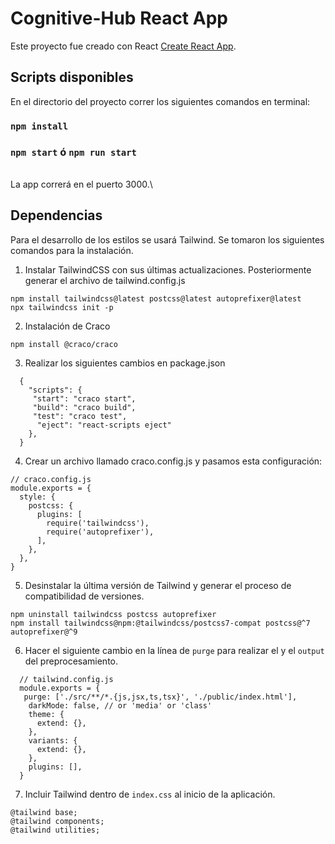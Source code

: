 # Cognitive-Hub React App

Este proyecto fue creado con React [Create React App](https://github.com/facebook/create-react-app).

## Scripts disponibles
En el directorio del proyecto correr los siguientes comandos en terminal:  


### `npm install`

### `npm start` ó `npm run start`

\
La app correrá en el puerto 3000.\


## Dependencias

Para el desarrollo de los estilos se usará Tailwind. Se tomaron los siguientes comandos para la instalación.


1. Instalar TailwindCSS con sus últimas actualizaciones. Posteriormente generar el archivo de tailwind.config.js 

```
npm install tailwindcss@latest postcss@latest autoprefixer@latest
npx tailwindcss init -p
```

2. Instalación de Craco

```
npm install @craco/craco
```

3. Realizar los siguientes cambios en package.json

```
  {
    "scripts": {
     "start": "craco start",
     "build": "craco build",
     "test": "craco test",
      "eject": "react-scripts eject"
    },
  }
```

4. Crear un archivo llamado craco.config.js y pasamos esta configuración: 

```
// craco.config.js
module.exports = {
  style: {
    postcss: {
      plugins: [
        require('tailwindcss'),
        require('autoprefixer'),
      ],
    },
  },
}
```

5. Desinstalar la última versión de Tailwind y generar el proceso de compatibilidad de versiones.

```
npm uninstall tailwindcss postcss autoprefixer
npm install tailwindcss@npm:@tailwindcss/postcss7-compat postcss@^7 autoprefixer@^9
```

6. Hacer el siguiente cambio en la línea de  `purge` para realizar el  y el `output` del preprocesamiento.

```
  // tailwind.config.js
  module.exports = {
   purge: ['./src/**/*.{js,jsx,ts,tsx}', './public/index.html'],
    darkMode: false, // or 'media' or 'class'
    theme: {
      extend: {},
    },
    variants: {
      extend: {},
    },
    plugins: [],
  }
```
7. Incluir Tailwind dentro de `index.css` al inicio de la aplicación.

```
@tailwind base;
@tailwind components;
@tailwind utilities;
```